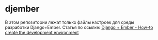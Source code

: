 # djember


В этом репозитории лежат только файлы настроек для среды разработки Django+Ember.
Статья по ссылке:
[Django + Ember - How-to create the development environment](http://hairetdin.blogspot.ru/2016/10/django-framework-ember-js.html)
